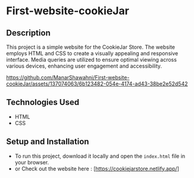 # First-website-cookieJar

## Description

This project is a simple website for the CookieJar Store. The website employs HTML and CSS to create a visually appealing and responsive interface. Media queries are utilized to ensure optimal viewing across various devices, enhancing user engagement and accessibility.

https://github.com/ManarShawahni/First-website-cookieJar/assets/137074063/6b123482-054e-4174-ad43-38be2e52d542


## Technologies Used
- HTML
- CSS

## Setup and Installation
- To run this project, download it locally and open the `index.html` file in your browser.
- or Check out the website here : [https://cookiejarstore.netlify.app/]
